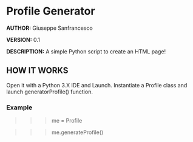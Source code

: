 # Profile Generator #

**AUTHOR:** Giuseppe Sanfrancesco

**VERSION:** 0.1

**DESCRIPTION:** A simple Python script to create an HTML page!

## HOW IT WORKS ##
Open it with a Python 3.X IDE and Launch. Instantiate a Profile class and launch generatorProfile() function.

### Example ###
>>> me = Profile 

>>> me.generateProfile() 